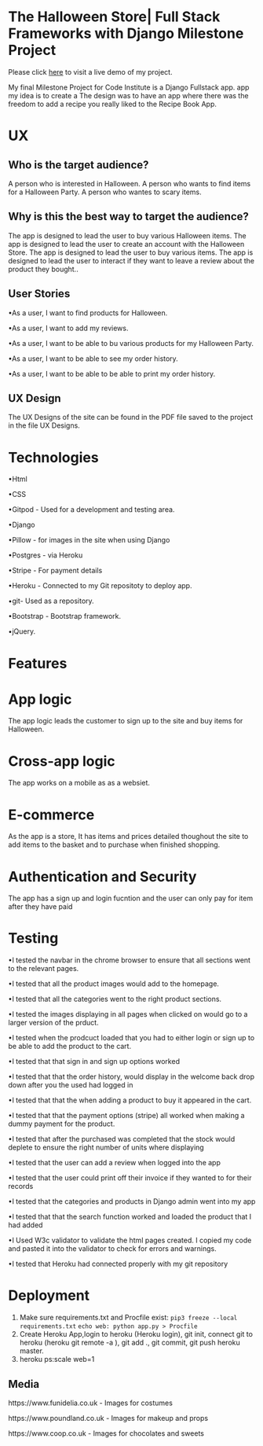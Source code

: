 <h1>The Halloween Store| Full Stack Frameworks with Django Milestone Project  </H1>

Please click [here](https://hsstore.herokuapp.com/) to visit a live demo of my project.

My final Milestone Project for Code Institute is a Django Fullstack app.
app my idea is to create a The design was to have an app where there was the freedom to add a recipe you really liked to the Recipe Book App.

<H1>UX</H1> 

<h2>Who is the target audience?</h2>

A person who is interested in Halloween.
A person who wants to find items for a Halloween Party.
A person who wantes to scary items.

<h2>Why is this the best way to target the audience?</h2>

The app is designed to lead the user to buy various Halloween items.
The app is designed to lead the user to create an account with the Halloween Store.
The app is designed to lead the user to buy various items.
The app is designed to lead the user to interact if they want to leave a review about the product they bought..

<h2>User Stories</h2>

<p>•As a user, I want to find products for Halloween.</P>
<p>•As a user, I want to add my reviews.</p>
<p>•As a user, I want to be able to bu various products for my Halloween Party.</p>
<p>•As a user, I want to be able to see my order history.</p>
<p>•As a user, I want to be able to be able to print my order history.</p>

<h2>UX Design</h2>

The UX Designs of the site can be found in the PDF file saved to the project in the file UX Designs.

<h1>Technologies</h1>

<p>•Html</p>
<p>•CSS</P>
<p>•Gitpod - Used for a development and testing area.</P>
<p>•Django</P>
<p>•Pillow - for images in the site when using Django</p>
<p>•Postgres - via Heroku</P>
<p>•Stripe -  For payment details</p>
<p>•Heroku - Connected to my Git repositoty to deploy app.</P>
<p>•git- Used as a repository.</P>
<p>•Bootstrap - Bootstrap framework.</P>
<p>•jQuery.</P>

<h1> Features </h1>

<h1>App logic</h1>

The app logic leads the customer to sign up to the site and buy items for Halloween.

<h1>Cross-app logic</h1> 

The app works on a mobile as as a websiet.

<h1>E-commerce</h1>

As the app is a store, It has items and prices detailed thoughout the site to add items to the basket and to purchase when finished shopping. 

<h1>Authentication and Security</h1>

The app has a sign up and login fucntion and the user can only pay for item after they have paid 

<h1> Testing </h1>

<p>•I tested the navbar in the chrome browser to ensure that all sections went to the relevant pages.</P> 
<p>•I tested that all the product images would add to the homepage.</P>
<p>•I tested that all the categories went to the right product sections.</P>
<p>•I tested the images displaying in all pages when clicked on would go to a larger version of the prduct.</P>
<p>•I tested when the prodcuct loaded that you had to either login or sign up to be able to add the product to the cart.</P>
<p>•I tested that that sign in and sign up options worked</P>
<p>•I tested that that the order history, would display in the welcome back drop down after you the used had logged in</P>
<p>•I tested that that the when adding a product to buy it appeared in the cart.</P>
<p>•I tested that that the payment options (stripe) all worked when making a dummy payment for the product.</P>
<p>•I tested that after the purchased was completed that the stock would deplete to ensure the right number of units where displaying</P>
<p>•I tested that the user can add a review when logged into the app</P>
<p>•I tested that the user could print off their invoice if they wanted to for their records</P>
<p>•I tested that the categories and products in Django admin went into my app</p>
<p>•I tested that that the search function worked and loaded the product that I had added</P>
<p>•I Used W3c validator to validate the html pages created. I copied my code and pasted it into the validator to check for errors and warnings.</P>
<p>•I tested that Heroku had connected properly with my git repository </P>

<h1> Deployment </h1>

1. Make sure requirements.txt and Procfile exist:
`pip3 freeze --local requirements.txt`
`echo web: python app.py > Procfile`
2. Create Heroku App,login to heroku (Heroku login), 
git init, connect git to heroku (heroku git remote -a <project>), 
git add ., git commit, git push heroku master.
3. heroku ps:scale web=1


<h2>Media</h2>

<p>https://www.funidelia.co.uk - Images  for costumes </p>
<p>https://www.poundland.co.uk - Images for makeup and props</p>
<p>https://www.coop.co.uk - Images for chocolates and sweets</p>


